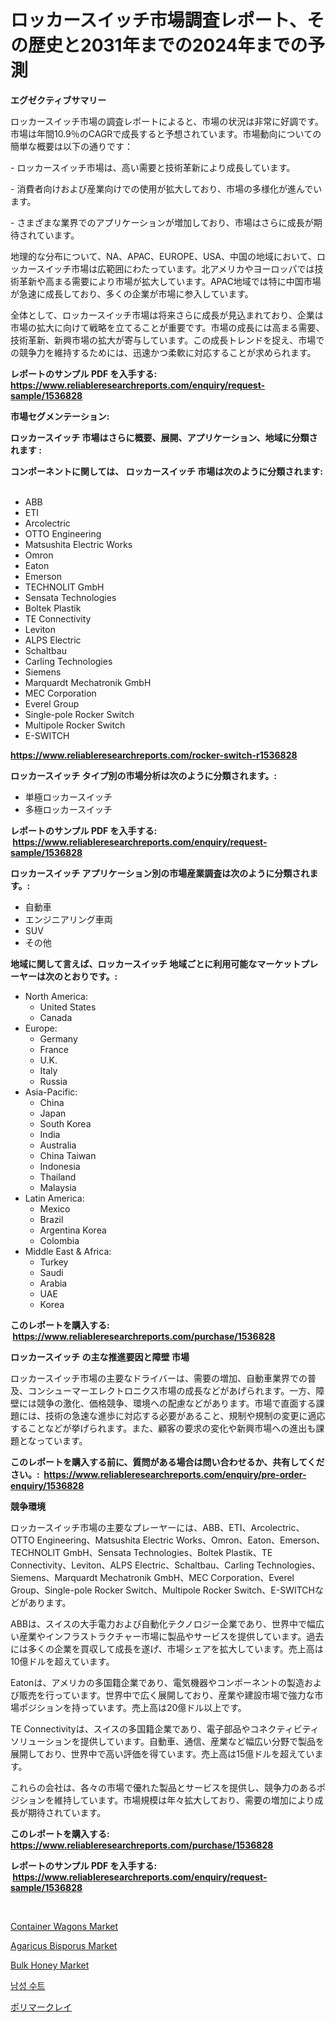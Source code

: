 <p><h1>ロッカースイッチ市場調査レポート、その歴史と2031年までの2024年までの予測</h1></p><p><strong>エグゼクティブサマリー</strong></p>
<p><p>ロッカースイッチ市場の調査レポートによると、市場の状況は非常に好調です。市場は年間10.9％のCAGRで成長すると予想されています。市場動向についての簡単な概要は以下の通りです：</p><p>- ロッカースイッチ市場は、高い需要と技術革新により成長しています。</p><p>- 消費者向けおよび産業向けでの使用が拡大しており、市場の多様化が進んでいます。</p><p>- さまざまな業界でのアプリケーションが増加しており、市場はさらに成長が期待されています。</p><p>地理的な分布について、NA、APAC、EUROPE、USA、中国の地域において、ロッカースイッチ市場は広範囲にわたっています。北アメリカやヨーロッパでは技術革新や高まる需要により市場が拡大しています。APAC地域では特に中国市場が急速に成長しており、多くの企業が市場に参入しています。</p><p>全体として、ロッカースイッチ市場は将来さらに成長が見込まれており、企業は市場の拡大に向けて戦略を立てることが重要です。市場の成長には高まる需要、技術革新、新興市場の拡大が寄与しています。この成長トレンドを捉え、市場での競争力を維持するためには、迅速かつ柔軟に対応することが求められます。</p></p>
<p><strong>レポートのサンプル PDF を入手する: <a href="https://www.reliableresearchreports.com/enquiry/request-sample/1536828">https://www.reliableresearchreports.com/enquiry/request-sample/1536828</a></strong></p>
<p><strong>市場セグメンテーション:</strong></p>
<p><strong> ロッカースイッチ 市場はさらに概要、展開、アプリケーション、地域に分類されます :</strong></p>
<p><strong>コンポーネントに関しては、 ロッカースイッチ 市場は次のように分類されます: &nbsp;</strong></p>
<p><ul><li>ABB</li><li>ETI</li><li>Arcolectric</li><li>OTTO Engineering</li><li>Matsushita Electric Works</li><li>Omron</li><li>Eaton</li><li>Emerson</li><li>TECHNOLIT GmbH</li><li>Sensata Technologies</li><li>Boltek Plastik</li><li>TE Connectivity</li><li>Leviton</li><li>ALPS Electric</li><li>Schaltbau</li><li>Carling Technologies</li><li>Siemens</li><li>Marquardt Mechatronik GmbH</li><li>MEC Corporation</li><li>Everel Group</li><li>Single-pole Rocker Switch</li><li>Multipole Rocker Switch</li><li>E-SWITCH</li></ul></p>
<p><strong><a href="https://www.reliableresearchreports.com/rocker-switch-r1536828">https://www.reliableresearchreports.com/rocker-switch-r1536828</a></strong></p>
<p><strong> ロッカースイッチ タイプ別の市場分析は次のように分類されます。:</strong></p>
<p><ul><li>単極ロッカースイッチ</li><li>多極ロッカースイッチ</li></ul></p>
<p><strong>レポートのサンプル PDF を入手する: &nbsp;<a href="https://www.reliableresearchreports.com/enquiry/request-sample/1536828">https://www.reliableresearchreports.com/enquiry/request-sample/1536828</a></strong></p>
<p><strong> ロッカースイッチ アプリケーション別の市場産業調査は次のように分類されます。:</strong></p>
<p><ul><li>自動車</li><li>エンジニアリング車両</li><li>SUV</li><li>その他</li></ul></p>
<p><strong>地域に関して言えば、ロッカースイッチ 地域ごとに利用可能なマーケットプレーヤーは次のとおりです。:</strong></p>
<p><ul>
    <li>
        North America:
        <ul>
            <li>United States</li>
            <li>Canada</li>
        </ul>
    </li>
    <li>
        Europe:
        <ul>
            <li>Germany</li>
            <li>France</li>
            <li>U.K.</li>
            <li>Italy</li>
            <li>Russia</li>
        </ul>
    </li>
    <li>
        Asia-Pacific:
        <ul>
            <li>China</li>
            <li>Japan</li>
            <li>South Korea</li>
            <li>India</li>
            <li>Australia</li>
            <li>China Taiwan</li>
            <li>Indonesia</li>
            <li>Thailand</li>
            <li>Malaysia</li>
        </ul>
    </li>
    <li>
        Latin America:
        <ul>
            <li>Mexico</li>
            <li>Brazil</li>
            <li>Argentina Korea</li>
            <li>Colombia</li>
        </ul>
    </li>
    <li>
        Middle East & Africa:
        <ul>
            <li>Turkey</li>
            <li>Saudi</li>
            <li>Arabia</li>
            <li>UAE</li>
            <li>Korea</li>
        </ul>
    </li>
    </ul></p>
<p><strong>このレポートを購入する: &nbsp;<a href="https://www.reliableresearchreports.com/purchase/1536828">https://www.reliableresearchreports.com/purchase/1536828</a></strong></p>
<p><strong>ロッカースイッチ の主な推進要因と障壁 市場</strong></p>
<p><p>ロッカースイッチ市場の主要なドライバーは、需要の増加、自動車業界での普及、コンシューマーエレクトロニクス市場の成長などがあげられます。一方、障壁には競争の激化、価格競争、環境への配慮などがあります。市場で直面する課題には、技術の急速な進歩に対応する必要があること、規制や規制の変更に適応することなどが挙げられます。また、顧客の要求の変化や新興市場への進出も課題となっています。</p></p>
<p><strong>このレポートを購入する前に、質問がある場合は問い合わせるか、共有してください。:&nbsp; <a href="https://www.reliableresearchreports.com/enquiry/pre-order-enquiry/1536828">https://www.reliableresearchreports.com/enquiry/pre-order-enquiry/1536828</a></strong></p>
<p><strong>競争環境</strong></p>
<p><p>ロッカースイッチ市場の主要なプレーヤーには、ABB、ETI、Arcolectric、OTTO Engineering、Matsushita Electric Works、Omron、Eaton、Emerson、TECHNOLIT GmbH、Sensata Technologies、Boltek Plastik、TE Connectivity、Leviton、ALPS Electric、Schaltbau、Carling Technologies、Siemens、Marquardt Mechatronik GmbH、MEC Corporation、Everel Group、Single-pole Rocker Switch、Multipole Rocker Switch、E-SWITCHなどがあります。</p><p>ABBは、スイスの大手電力および自動化テクノロジー企業であり、世界中で幅広い産業やインフラストラクチャー市場に製品やサービスを提供しています。過去には多くの企業を買収して成長を遂げ、市場シェアを拡大しています。売上高は10億ドルを超えています。</p><p>Eatonは、アメリカの多国籍企業であり、電気機器やコンポーネントの製造および販売を行っています。世界中で広く展開しており、産業や建設市場で強力な市場ポジションを持っています。売上高は20億ドル以上です。</p><p>TE Connectivityは、スイスの多国籍企業であり、電子部品やコネクティビティソリューションを提供しています。自動車、通信、産業など幅広い分野で製品を展開しており、世界中で高い評価を得ています。売上高は15億ドルを超えています。</p><p>これらの会社は、各々の市場で優れた製品とサービスを提供し、競争力のあるポジションを維持しています。市場規模は年々拡大しており、需要の増加により成長が期待されています。</p></p>
<p><strong>このレポートを購入する: &nbsp; <a href="https://www.reliableresearchreports.com/purchase/1536828">https://www.reliableresearchreports.com/purchase/1536828</a></strong></p>
<p><strong>レポートのサンプル PDF を入手する: &nbsp;<a href="https://www.reliableresearchreports.com/enquiry/request-sample/1536828">https://www.reliableresearchreports.com/enquiry/request-sample/1536828</a></strong><strong></strong></p>
<p>&nbsp;</p>
<p><p><a href="https://issuu.com/reportprime-2/docs/container-wagons-market-size-2030.pptx">Container Wagons Market</a></p><p><a href="https://github.com/kathiaseamanalvaradovlprc2h/Market-Research-Report-List-1/blob/main/agaricus-bisporus-market.md">Agaricus Bisporus Market</a></p><p><a href="https://github.com/GroverBarry/Market-Research-Report-List-4/blob/main/bulk-honey-market.md">Bulk Honey Market</a></p><p><a href="https://github.com/vsr06p4p49/Market-Research-Report-List-1/blob/main/951368417028.md">남성 수트</a></p><p><a href="https://github.com/ReyesKohler20231/Market-Research-Report-List-1/blob/main/590040618481.md">ポリマークレイ</a></p></p>
